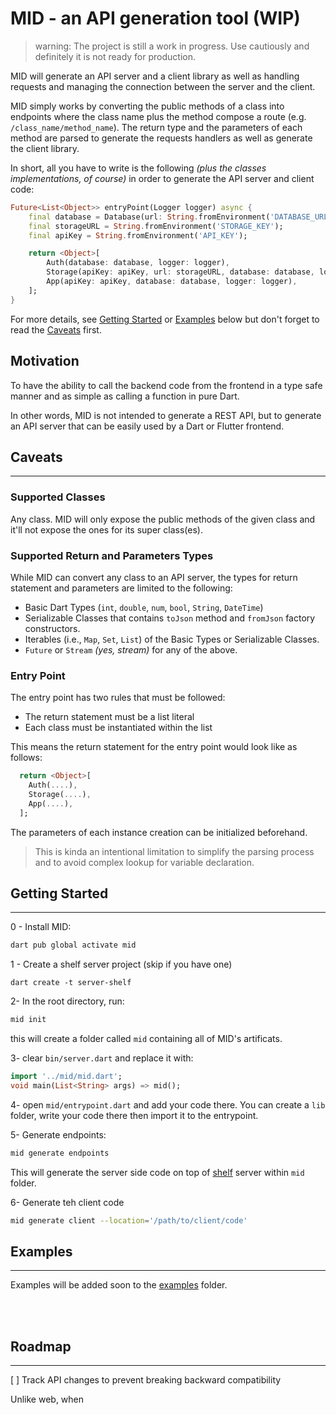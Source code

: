 # MID - an API generation tool (WIP)
> warning: The project is still a work in progress. Use cautiously and definitely it is not ready for production. 

MID will generate an API server and a client library as well as handling requests and managing the connection between the server and the client. 

MID simply works by converting the public methods of a class into endpoints where the class name plus the method compose a route (e.g. `/class_name/method_name`). The return type and the parameters of each method are parsed to generate the requests handlers as well as generate the client library. 

In short, all you have to write is the following _(plus the classes implementations, of course)_ in order to generate the API server and client code:

```dart
Future<List<Object>> entryPoint(Logger logger) async {
    final database = Database(url: String.fromEnvironment('DATABASE_URL'));
    final storageURL = String.fromEnvironment('STORAGE_KEY');
    final apiKey = String.fromEnvironment('API_KEY');

    return <Object>[
        Auth(database: database, logger: logger),
        Storage(apiKey: apiKey, url: storageURL, database: database, logger: logger),
        App(apiKey: apiKey, database: database, logger: logger),
    ];
}
```

For more details, see [Getting Started](#getting-started) or [Examples](#examples) below but don't forget to read the [Caveats](#caveats) first.


## Motivation

To have the ability to call the backend code from the frontend in a type safe manner and as simple as calling a function in pure Dart. 

In other words, MID is not intended to generate a REST API, but to generate an API server that can be easily used by a Dart or Flutter frontend. 

## Caveats
---

### Supported Classes
Any class. MID will only expose the public methods of the given class and it'll not expose the ones for its super class(es).

### Supported Return and Parameters Types 

While MID can convert any class to an API server, the types for return statement and parameters are limited to the following:
- Basic Dart Types (`int`, `double`, `num`, `bool`, `String`, `DateTime`)
- Serializable Classes that contains `toJson` method and `fromJson` factory constructors. 
- Iterables (i.e., `Map`, `Set`, `List`) of the Basic Types or Serializable Classes.
- `Future` or `Stream` _(yes, stream)_ for any of the above. 

### Entry Point 

The entry point has two rules that must be followed:
- The return statement must be a list literal
- Each class must be instantiated within the list

This means the return statement for the entry point would look like as follows:
  ```dart
    return <Object>[
      Auth(....),
      Storage(....),
      App(....),
    ];
  ```

The parameters of each instance creation can be initialized beforehand. 
> This is kinda an intentional limitation to simplify the parsing process and to avoid complex lookup for variable declaration. 


## Getting Started
---

0 - Install MID:
```sh
dart pub global activate mid
```

1 - Create a shelf server project (skip if you have one)
```
dart create -t server-shelf
```

2- In the root directory, run: 
```sh
mid init
```
this will create a folder called `mid` containing all of MID's artificats.

3- clear `bin/server.dart` and replace it with:

```dart
import '../mid/mid.dart';
void main(List<String> args) => mid();
```

4- open `mid/entrypoint.dart` and add your code there. 
You can create a `lib` folder, write your code there then import it to the entrypoint. 

5- Generate endpoints:

```sh
mid generate endpoints 
```

This will generate the server side code on top of [shelf](https://pub.dev/packages/shelf) server within `mid` folder. 

6- Generate teh client code

```sh
mid generate client --location='/path/to/client/code'
```



## Examples 
----
Examples will be added soon to the [examples](/examples/) folder. 

<br><br>

## Roadmap 
----

[ ] Track API changes to prevent breaking backward compatibility

Unlike web, when 